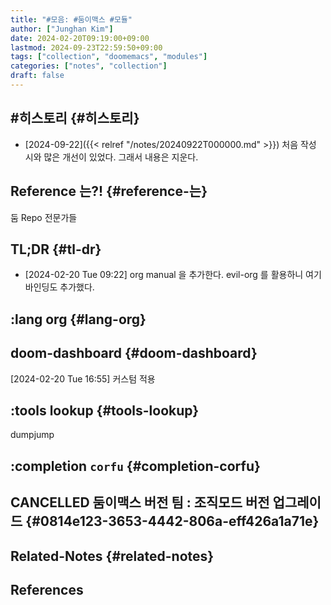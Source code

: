 ```yaml
---
title: "#모음: #둠이맥스 #모듈"
author: ["Junghan Kim"]
date: 2024-02-20T09:19:00+09:00
lastmod: 2024-09-23T22:59:50+09:00
tags: ["collection", "doomemacs", "modules"]
categories: ["notes", "collection"]
draft: false
---
```


## #히스토리 {#히스토리}

-   [2024-09-22]({{< relref "/notes/20240922T000000.md" >}}) 처음 작성 시와 많은 개선이 있었다. 그래서 내용은 지운다.


## Reference 는?! {#reference-는}

둠 Repo 전문가들


## TL;DR {#tl-dr}

-   <span class="timestamp-wrapper"><span class="timestamp">[2024-02-20 Tue 09:22] </span></span> org manual 을 추가한다. evil-org 를 활용하니 여기 바인딩도 추가했다.


## :lang org {#lang-org}


## doom-dashboard {#doom-dashboard}

<span class="timestamp-wrapper"><span class="timestamp">[2024-02-20 Tue 16:55] </span></span> 커스텀 적용


## :tools lookup {#tools-lookup}

dumpjump


## :completion `corfu` {#completion-corfu}


## CANCELLED 둠이맥스 버전 팀 : 조직모드 버전 업그레이드 {#0814e123-3653-4442-806a-eff426a1a71e}


## Related-Notes {#related-notes}

## References

<style>.csl-entry{text-indent: -1.5em; margin-left: 1.5em;}</style><div class="csl-bib-body">
</div>

